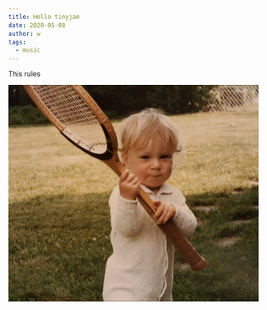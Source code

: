 ```yaml
---
title: Hello tinyjam
date: 2020-05-08
author: w
tags:
  - music
---
```

This rules

![](/images/thumbnail.jpg)